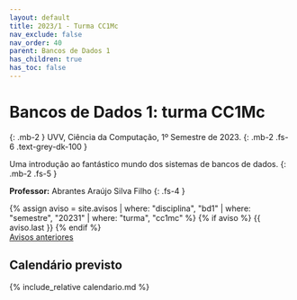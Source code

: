 ```yaml
---
layout: default
title: 2023/1 - Turma CC1Mc
nav_exclude: false
nav_order: 40
parent: Bancos de Dados 1
has_children: true
has_toc: false
---
```


# **Bancos de Dados 1: turma CC1Mc**
{: .mb-2 }
UVV, Ciência da Computação, 1º Semestre de 2023.
{: .mb-2 .fs-6 .text-grey-dk-100 }

Uma introdução ao fantástico mundo dos sistemas de bancos de dados.
{: .mb-2 .fs-5 }

**Professor:** Abrantes Araújo Silva Filho
{: .fs-4 }

<div class="d-flex">
  <div class="flex-justify-start" style="flex-grow: 1">
  {% assign aviso = site.avisos
     | where: "disciplina", "bd1"
     | where: "semestre", "20231"
     | where: "turma", "cc1mc" %}
  {% if aviso %}
    {{ aviso.last }}
  {% endif %}
  </div>
</div>
<div style="flex-grow: 0">
  <a href="{{ page.dir }}avisos" class="btn btn-outline">Avisos anteriores</a>
</div>

## Calendário previsto

{% include_relative calendario.md %}
